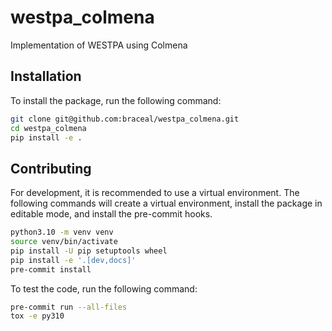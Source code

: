 # westpa_colmena
Implementation of WESTPA using Colmena

## Installation

To install the package, run the following command:
```bash
git clone git@github.com:braceal/westpa_colmena.git
cd westpa_colmena
pip install -e .
```

## Contributing

For development, it is recommended to use a virtual environment. The following
commands will create a virtual environment, install the package in editable
mode, and install the pre-commit hooks.
```bash
python3.10 -m venv venv
source venv/bin/activate
pip install -U pip setuptools wheel
pip install -e '.[dev,docs]'
pre-commit install
```
To test the code, run the following command:
```bash
pre-commit run --all-files
tox -e py310
```
